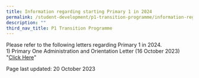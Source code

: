 ```yaml
---
title: Information regarding starting Primary 1 in 2024
permalink: /student-development/p1-transition-programme/information-regarding-starting-primary-1-in-2024/
description: ""
third_nav_title: P1 Transition Programme
---
```

<p>Please refer to the following letters regarding Primary 1 in 2024.<br>1) Primary One Administration and Orientation Letter (16 October 2023) "<a href="https://drive.google.com/file/d/1Rf0zg8uZw80pXOKH7RDFDxpl-pygc2FI/view?usp=sharing" target="_blank" rel="noopener">Click Here</a>"</p>
<p>Page last updated: 20 October 2023</p>